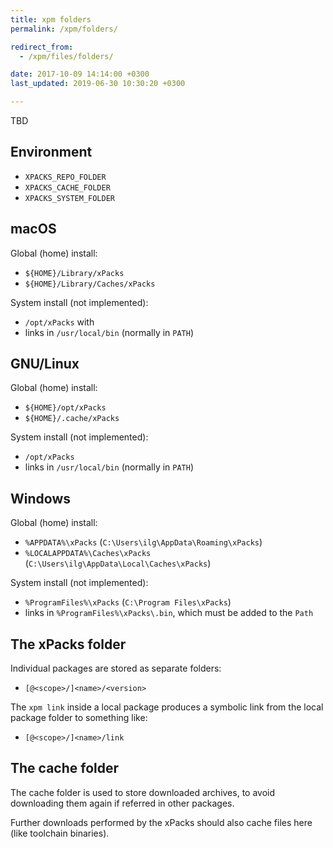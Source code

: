 ```yaml
---
title: xpm folders
permalink: /xpm/folders/

redirect_from:
  - /xpm/files/folders/

date: 2017-10-09 14:14:00 +0300
last_updated: 2019-06-30 10:30:20 +0300

---
```


TBD

## Environment

* `XPACKS_REPO_FOLDER`
* `XPACKS_CACHE_FOLDER`
* `XPACKS_SYSTEM_FOLDER`

## macOS

Global (home) install:

* `${HOME}/Library/xPacks`
* `${HOME}/Library/Caches/xPacks`

System install (not implemented):

* `/opt/xPacks` with
* links in `/usr/local/bin` (normally in `PATH`)

## GNU/Linux

Global (home) install:

* `${HOME}/opt/xPacks`
* `${HOME}/.cache/xPacks`

System install (not implemented):

* `/opt/xPacks`
* links in `/usr/local/bin` (normally in `PATH`)

## Windows

Global (home) install:

* `%APPDATA%\xPacks` (`C:\Users\ilg\AppData\Roaming\xPacks`)
* `%LOCALAPPDATA%\Caches\xPacks` (`C:\Users\ilg\AppData\Local\Caches\xPacks`)

System install (not implemented):

* `%ProgramFiles%\xPacks` (`C:\Program Files\xPacks`)
* links in `%ProgramFiles%\xPacks\.bin`, which must be added to the `Path`

## The xPacks folder

Individual packages are stored as separate folders:

* `[@<scope>/]<name>/<version>`

The `xpm link` inside a local package produces a symbolic link from
the local package folder to something like:

* `[@<scope>/]<name>/link`

## The cache folder

The cache folder is used to store downloaded archives, to avoid
downloading them again if referred in other packages.

Further downloads performed by the xPacks should also cache files
here (like toolchain binaries).
